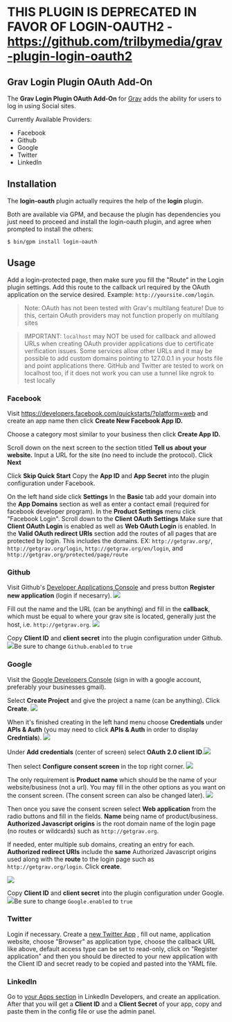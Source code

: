 # THIS PLUGIN IS DEPRECATED IN FAVOR OF LOGIN-OAUTH2 - https://github.com/trilbymedia/grav-plugin-login-oauth2

## Grav Login Plugin OAuth Add-On

The **Grav Login Plugin OAuth Add-On** for [Grav](http://github.com/getgrav/grav) adds the ability for users to log in using Social sites.

Currently Available Providers:
- Facebook
- Github
- Google
- Twitter
- LinkedIn

## Installation

The **login-oauth** plugin actually requires the help of the **login** plugin.

Both are available via GPM, and because the plugin has dependencies you just need to proceed and install the login-oauth plugin, and agree when prompted to install the others:

```
$ bin/gpm install login-oauth
```

## Usage

Add a login-protected page, then make sure you fill the "Route" in the Login plugin settings. Add this route to the callback url required by the OAuth application on the service desired. Example: `http://yoursite.com/login`.

>Note: OAuth has not been tested with Grav's multilang feature! Due to this, certain OAuth providers may not function properly on multilang sites

>IMPORTANT: `localhost` may NOT be used for callback and allowed URLs when creating OAuth provider applications due to certificate verification issues. Some services allow other URLs and it may be possible to add custom domains pointing to 127.0.0.1 in your hosts file and point applications there. GitHub and Twitter are tested to work on localhost too, if it does not work you can use a tunnel like ngrok to test locally

### Facebook

Visit https://developers.facebook.com/quickstarts/?platform=web and create an app name then click **Create New Facebook App ID.**

Choose a category most similar to your business then click **Create App ID.**

Scroll down on the next screen to the section titled **Tell us about your website.** Input a URL for the site (no need to include the protocol). Click **Next**

Click **Skip Quick Start** Copy the **App ID** and **App Secret** into the plugin configuration under Facebook.

On the left hand side click **Settings**
In the **Basic** tab add your domain into the **App Domains** section as well as enter a contact email (required for facebook developer program). In the **Product Settings** menu click "Facebook Login". Scroll down to the **Client OAuth Settings** Make sure that **Client OAuth Login** is enabled as well as **Web OAuth Login** is enabled. In the **Valid OAuth redirect URIs** section add the routes of all pages that are protected by login. This includes the domains. EX: `http://getgrav.org/`, `http://getgrav.org/login`, `http://getgrav.org/en/login`, and `http://getgrav.org/protected/page/route`

### Github

Visit Github's [Developer Applications Console](https://github.com/settings/developers) and press button **Register new application** (login if necesarry). ![](assets/github/github.png)

Fill out the name and the URL (can be anything) and fill in the **callback**, which must be equal to where your grav site is located, generally just the host, i.e. `http://getgrav.org`. ![](assets/github/github_2.png)

Copy **Client ID** and **client secret** into the plugin configuration under Github. ![](assets/github/github_3.png)Be sure to change `Github.enabled` to `true`

### Google

Visit the [Google Developers Console](https://console.developers.google.com) (sign in with a google account, preferably your businesses gmail).

Select **Create Project** and give the project a name (can be anything). Click **Create**. ![](assets/google/google.png)

When it's finished creating in the left hand menu choose **Credentials** under **APIs & Auth** (you may need to click **APIs & Auth** in order to display **Credntials**). ![](assets/google/google_3.png)

Under **Add credentials** (center of screen) select **OAuth 2.0 client ID**.![](assets/google/google_4.png)

Then select **Configure consent screen** in the top right corner. ![](assets/google/google_5.png)

The only requirement is **Product name** which should be the name of your website/business (not a url). You may fill in the other options as you want on the consent screen. (The consent screen can also be changed later). ![](assets/google/google_6.png)

Then once you save the consent screen select **Web application** from the radio buttons and fill in the fields. **Name** being name of product/business. **Authorized Javascript origins** is the root domain name of the login page (no routes or wildcards) such as `http://getgrav.org`.

If needed, enter multiple sub domains, creating an entry for each. **Authorized redirect URIs** include the **same** Authorized Javascript origins used along with the **route** to the login page such as `http://getgrav.org/login`. Click **create**.

![](assets/google/google_7.png)

Copy **Client ID** and **client secret** into the plugin configuration under Google. ![](assets/google/google_8.png)Be sure to change `Google.enabled` to `true`

### Twitter

Login if necessary. Create a [new Twitter App](https://apps.twitter.com/app/new) , fill out name, application website, choose "Browser" as application type, choose the callback URL like above, default access type can be set to read-only, click on "Register application" and then you should be directed to your new application with the Client ID and secret ready to be copied and pasted into the YAML file.

### LinkedIn

Go to [your Apps section](https://developer.linkedin.com/docs/fields/basic-profile) in LinkedIn Developers, and create an application. After that you will get a **Client ID** and a **Client Secret** of your app, copy and paste them in the config file or use the admin panel.
